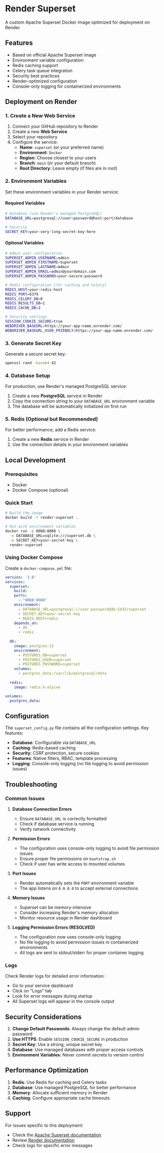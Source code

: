 # Render Superset

A custom Apache Superset Docker image optimized for deployment on Render.

## Features

- Based on official Apache Superset image
- Environment variable configuration
- Redis caching support
- Celery task queue integration
- Security best practices
- Render-optimized configuration
- Console-only logging for containerized environments

## Deployment on Render

### 1. Create a New Web Service

1. Connect your GitHub repository to Render
2. Create a new **Web Service**
3. Select your repository
4. Configure the service:
   - **Name**: `superset` (or your preferred name)
   - **Environment**: `Docker`
   - **Region**: Choose closest to your users
   - **Branch**: `main` (or your default branch)
   - **Root Directory**: Leave empty (if files are in root)

### 2. Environment Variables

Set these environment variables in your Render service:

#### Required Variables
```bash
# Database (use Render's managed PostgreSQL)
DATABASE_URL=postgresql://user:password@host:port/database

# Security
SECRET_KEY=your-very-long-secret-key-here
```

#### Optional Variables
```bash
# Admin user configuration
SUPERSET_ADMIN_USERNAME=admin
SUPERSET_ADMIN_FIRSTNAME=Superset
SUPERSET_ADMIN_LASTNAME=Admin
SUPERSET_ADMIN_EMAIL=admin@yourdomain.com
SUPERSET_ADMIN_PASSWORD=your-secure-password

# Redis configuration (for caching and Celery)
REDIS_HOST=your-redis-host
REDIS_PORT=6379
REDIS_CELERY_DB=0
REDIS_RESULTS_DB=1
REDIS_CACHE_DB=2

# Security settings
SESSION_COOKIE_SECURE=true
WEBDRIVER_BASEURL=https://your-app-name.onrender.com/
WEBDRIVER_BASEURL_USER_FRIENDLY=https://your-app-name.onrender.com/
```

### 3. Generate Secret Key

Generate a secure secret key:
```bash
openssl rand -base64 42
```

### 4. Database Setup

For production, use Render's managed PostgreSQL service:
1. Create a new **PostgreSQL** service in Render
2. Copy the connection string to your `DATABASE_URL` environment variable
3. The database will be automatically initialized on first run

### 5. Redis (Optional but Recommended)

For better performance, add a Redis service:
1. Create a new **Redis** service in Render
2. Use the connection details in your environment variables

## Local Development

### Prerequisites
- Docker
- Docker Compose (optional)

### Quick Start
```bash
# Build the image
docker build -t render-superset .

# Run with environment variables
docker run -p 8088:8088 \
  -e DATABASE_URL=sqlite:///superset.db \
  -e SECRET_KEY=your-secret-key \
  render-superset
```

### Using Docker Compose
Create a `docker-compose.yml` file:
```yaml
version: '3.8'
services:
  superset:
    build: .
    ports:
      - "8088:8088"
    environment:
      - DATABASE_URL=postgresql://user:password@db:5432/superset
      - SECRET_KEY=your-secret-key
      - REDIS_HOST=redis
    depends_on:
      - db
      - redis
  
  db:
    image: postgres:13
    environment:
      - POSTGRES_DB=superset
      - POSTGRES_USER=superset
      - POSTGRES_PASSWORD=superset
    volumes:
      - postgres_data:/var/lib/postgresql/data
  
  redis:
    image: redis:6-alpine

volumes:
  postgres_data:
```

## Configuration

The `superset_config.py` file contains all the configuration settings. Key features:

- **Database**: Configurable via `DATABASE_URL`
- **Caching**: Redis-based caching
- **Security**: CSRF protection, secure cookies
- **Features**: Native filters, RBAC, template processing
- **Logging**: Console-only logging (no file logging to avoid permission issues)

## Troubleshooting

### Common Issues

1. **Database Connection Errors**
   - Ensure `DATABASE_URL` is correctly formatted
   - Check if database service is running
   - Verify network connectivity

2. **Permission Errors**
   - The configuration uses console-only logging to avoid file permission issues
   - Ensure proper file permissions on `bootstrap.sh`
   - Check if user has write access to mounted volumes

3. **Port Issues**
   - Render automatically sets the `PORT` environment variable
   - The app listens on `0.0.0.0` to accept external connections

4. **Memory Issues**
   - Superset can be memory-intensive
   - Consider increasing Render's memory allocation
   - Monitor resource usage in Render dashboard

5. **Logging Permission Errors (RESOLVED)**
   - The configuration now uses console-only logging
   - No file logging to avoid permission issues in containerized environments
   - All logs are sent to stdout/stderr for proper container logging

### Logs

Check Render logs for detailed error information:
- Go to your service dashboard
- Click on "Logs" tab
- Look for error messages during startup
- All Superset logs will appear in the console output

## Security Considerations

1. **Change Default Passwords**: Always change the default admin password
2. **Use HTTPS**: Enable `SESSION_COOKIE_SECURE` in production
3. **Secret Key**: Use a strong, unique secret key
4. **Database**: Use managed databases with proper access controls
5. **Environment Variables**: Never commit secrets to version control

## Performance Optimization

1. **Redis**: Use Redis for caching and Celery tasks
2. **Database**: Use managed PostgreSQL for better performance
3. **Memory**: Allocate sufficient memory in Render
4. **Caching**: Configure appropriate cache timeouts

## Support

For issues specific to this deployment:
- Check the [Apache Superset documentation](https://superset.apache.org/docs/intro)
- Review [Render documentation](https://render.com/docs)
- Check logs for specific error messages
